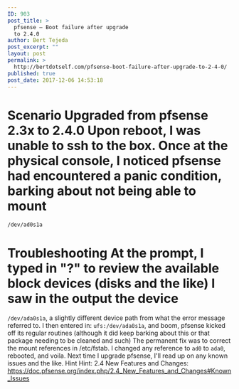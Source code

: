 ```yaml
---
ID: 903
post_title: >
  pfsense – Boot failure after upgrade
  to 2.4.0
author: Bert Tejeda
post_excerpt: ""
layout: post
permalink: >
  http://bertdotself.com/pfsense-boot-failure-after-upgrade-to-2-4-0/
published: true
post_date: 2017-12-06 14:53:18
---
```

# Scenario Upgraded from pfsense 2.3x to 2.4.0 Upon reboot, I was unable to ssh to the box. Once at the physical console, I noticed pfsense had encountered a panic condition, barking about not being able to mount 

`/dev/ad0s1a` 
# Troubleshooting At the prompt, I typed in "?" to review the available block devices (disks and the like) I saw in the output the device 

`/dev/ada0s1a`, a slightly different device path from what the error message referred to. I then entered in: `ufs:/dev/ada0s1a`, and boom, pfsense kicked off its regular routines (although it did keep barking about this or that package needing to be cleaned and such) The permanent fix was to correct the mount references in /etc/fstab. I changed any reference to `ad0` to `ada0`, rebooted, and voila. Next time I upgrade pfsense, I'll read up on any known issues and the like. Hint Hint: 2.4 New Features and Changes: <https://doc.pfsense.org/index.php/2.4_New_Features_and_Changes#Known_Issues>